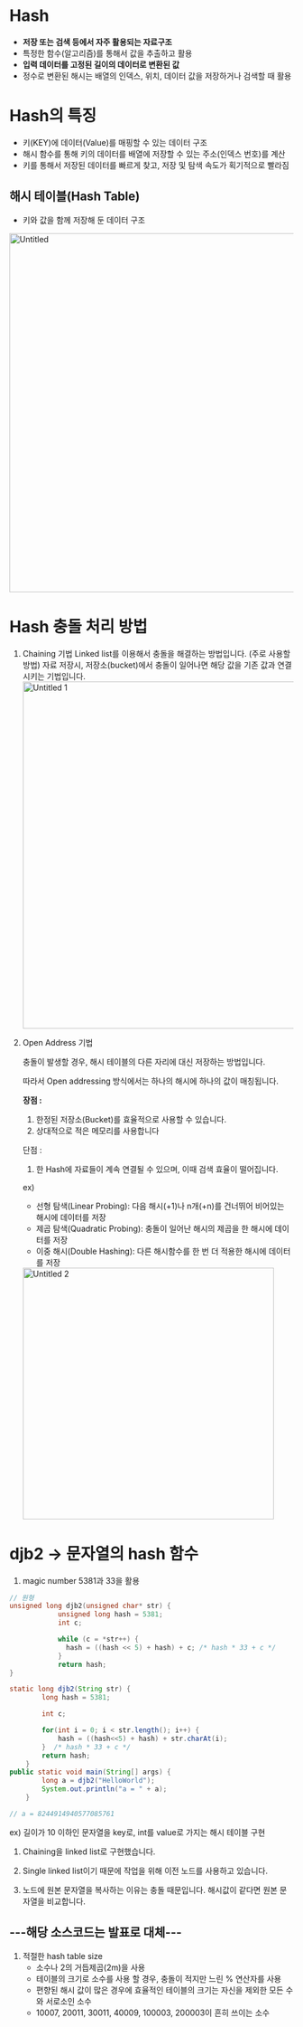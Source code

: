 # Hash
- **저장 또는 검색 등에서 자주 활용되는 자료구조**
- 특정한 함수(알고리즘)를 통해서 값을 추출하고 활용
- **입력 데이터를 고정된 길이의 데이터로 변환된 값**
- 정수로 변환된 해시는 배열의 인덱스, 위치, 데이터 값을 저장하거나 검색할 때 활용

# Hash의 특징
- 키(KEY)에 데이터(Value)를 매핑할 수 있는 데이터 구조
- 해시 함수를 통해 키의 데이터를 배열에 저장할 수 있는 주소(인덱스 번호)를 계산
- 키를 통해서 저장된 데이터를 빠르게 찾고, 저장 및 탐색 속도가 획기적으로 빨라짐

## 해시 테이블(Hash Table)
- 키와 값을 함께 저장해 둔 데이터 구조

<img width="635" alt="Untitled" src="https://github.com/wjdansrl7/2024_CS_STUDY/assets/48114924/a6c4f71c-608c-481b-80b0-b1002e04dd01">

# Hash 충돌 처리 방법

1. Chaining 기법
    Linked list를 이용해서 충돌을 해결하는 방법입니다. (주로 사용할 방법)
    자료 저장시, 저장소(bucket)에서 충돌이 일어나면 해당 값을 기존 값과 연결시키는 기법입니다.
    <img width="614" alt="Untitled 1" src="https://github.com/wjdansrl7/2024_CS_STUDY/assets/48114924/64bb2777-450f-435d-b616-f391a62a6d69">

2. Open Address 기법
    
    충돌이 발생할 경우, 해시 테이블의 다른 자리에 대신 저장하는 방법입니다.
    
    따라서 Open addressing 방식에서는 하나의 해시에 하나의 값이 매칭됩니다.
    
    **장점 :**
    
    1. 한정된 저장소(Bucket)를 효율적으로 사용할 수 있습니다.
    2. 상대적으로 적은 메모리를 사용합니다
    
    단점 :
    
    1. 한 Hash에 자료들이 계속 연결될 수 있으며, 이때 검색 효율이 떨어집니다.
    
    ex)
    
    - 선형 탐색(Linear Probing): 다음 해시(+1)나 n개(+n)를 건너뛰어 비어있는 해시에 데이터를 저장
    - 제곱 탐색(Quadratic Probing): 충돌이 일어난 해시의 제곱을 한 해시에 데이터를 저장
    - 이중 해시(Double Hashing): 다른 해시함수를 한 번 더 적용한 해시에 데이터를 저장

    <img width="445" alt="Untitled 2" src="https://github.com/wjdansrl7/2024_CS_STUDY/assets/48114924/54e951bf-464d-4217-9738-25d1427de1cf">
    
# djb2 → 문자열의 hash 함수
1.  magic number 5381과 33을 활용

```cpp
// 원형
unsigned long djb2(unsigned char* str) {
            unsigned long hash = 5381;
            int c;

            while (c = *str++) {
              hash = ((hash << 5) + hash) + c; /* hash * 33 + c */
            }
            return hash;
}
```

```java
static long djb2(String str) {
        long hash = 5381;

        int c;

        for(int i = 0; i < str.length(); i++) {
            hash = ((hash<<5) + hash) + str.charAt(i);
        }  /* hash * 33 + c */
        return hash;
    }
public static void main(String[] args) {
        long a = djb2("HelloWorld");
        System.out.println("a = " + a);
    }

// a = 8244914940577085761
```

ex) 길이가 10 이하인 문자열을 key로, int를 value로 가지는 해시 테이블 구현

1. Chaining을 linked list로 구현했습니다.

2. Single linked list이기 때문에 작업을 위해 이전 노드를 사용하고 있습니다.

3. 노드에 원본 문자열을 복사하는 이유는 충돌 때문입니다. 해시값이 같다면 원본 문자열을 비교합니다.

## **---해당 소스코드는 발표로 대체---**

1. 적절한 hash table size
    - 소수나 2의 거듭제곱(2m)을 사용
    - 테이블의 크기로 소수를 사용 할 경우, 충돌이 적지만 느린 % 연산자를 사용
    - 편향된 해시 값이 많은 경우에 효율적인 테이블의 크기는 자신을 제외한 모든 수와 서로소인 소수
    - 10007, 20011, 30011, 40009, 100003, 200003이 흔히 쓰이는 소수
